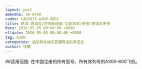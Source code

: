 ```yaml
---
layout: post
amendno: 39-8700
cadno: CAD2013-A300-08R1
title: 燃油-燃油泵/供电断路器-功能测试/更换/燃油泵更换
date: 2016-05-05 00:00:00 +0800
effdate: 2016-05-05 00:00:00 +0800
tag: A300
categories: 民航西北地区管理局适航审定处
author: 徐蕾
---
```


##适用范围:
在中国注册的所有型号、所有序列号的A300-600飞机。

